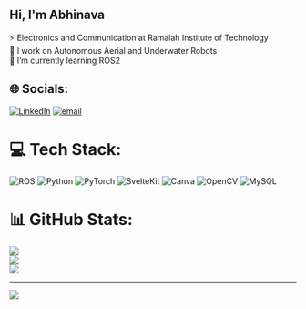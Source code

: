## Hi, I'm Abhinava 

⚡ Electronics and Communication at Ramaiah Institute of Technology<br/>
🔭 I work on Autonomous Aerial and Underwater Robots<br/>
🌱 I’m currently learning ROS2<br/>


## 🌐 Socials:
[![LinkedIn](https://img.shields.io/badge/LinkedIn-%230077B5.svg?logo=linkedin&logoColor=white)](https://www.linkedin.com/in/abhinava-teja-reddy-amireddy-a39988230) [![email](https://img.shields.io/badge/Email-D14836?logo=gmail&logoColor=white)](mailto:abhinavatejareddya0509@gmail.com) 

# 💻 Tech Stack:
![ROS](https://img.shields.io/badge/ros-%230A0FF9.svg?style=for-the-badge&logo=ros&logoColor=white) ![Python](https://img.shields.io/badge/python-3670A0?style=for-the-badge&logo=python&logoColor=ffdd54) ![PyTorch](https://img.shields.io/badge/PyTorch-%23EE4C2C.svg?style=for-the-badge&logo=PyTorch&logoColor=white) ![SvelteKit](https://img.shields.io/badge/sveltekit-%23ff3e00.svg?style=for-the-badge&logo=svelte&logoColor=white) ![Canva](https://img.shields.io/badge/Canva-%2300C4CC.svg?style=for-the-badge&logo=Canva&logoColor=white) ![OpenCV](https://img.shields.io/badge/opencv-%23white.svg?style=for-the-badge&logo=opencv&logoColor=white) ![MySQL](https://img.shields.io/badge/mysql-4479A1.svg?style=for-the-badge&logo=mysql&logoColor=white)
# 📊 GitHub Stats:
![](https://github-readme-stats.vercel.app/api?username=VERDICTV2&theme=vision-friendly-dark&hide_border=false&include_all_commits=true&count_private=false)<br/>
![](https://nirzak-streak-stats.vercel.app/?user=VERDICTV2&theme=vision-friendly-dark&hide_border=false)<br/>
![](https://github-readme-stats.vercel.app/api/top-langs/?username=VERDICTV2&theme=vision-friendly-dark&hide_border=false&include_all_commits=true&count_private=false&layout=compact)

---
[![](https://visitcount.itsvg.in/api?id=VERDICTV2&icon=0&color=0)](https://visitcount.itsvg.in)

<!-- Proudly created with GPRM ( https://gprm.itsvg.in ) -->
